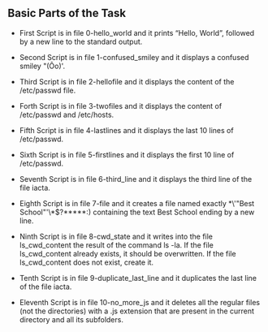 ## Basic Parts of the Task
- First Script is in file 0-hello_world and it prints “Hello, World”, followed by a new line to the standard output.

- Second Script is in file 1-confused_smiley and it displays a confused smiley "(Ôo)'.

- Third Script is in file 2-hellofile and it displays the content of the /etc/passwd file.

- Forth Script is in file 3-twofiles and it  displays the content of /etc/passwd and /etc/hosts.

- Fifth Script is in file 4-lastlines and it displays the last 10 lines of /etc/passwd.

- Sixth Script is in file 5-firstlines and it displays the first 10 line of /etc/passwd.

- Seventh Script is in file 6-third_line and it displays the third line of the file iacta.

- Eighth Script is in file 7-file and it creates a file named exactly \*\\'"Best School"\'\\*$\?\*\*\*\*\*:) containing the text Best School ending by a new line.

- Ninth Script is in file 8-cwd_state and it writes into the file ls_cwd_content the result of the command ls -la. If the file ls_cwd_content already exists, it should be overwritten. If the file ls_cwd_content does not exist, create it.

- Tenth Script is in file 9-duplicate_last_line and it duplicates the last line of the file iacta.

- Eleventh Script is in file 10-no_more_js and it deletes all the regular files (not the directories) with a .js extension that are present in the current directory and all its subfolders.
